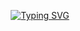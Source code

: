 <a href="https://git.io/typing-svg"><p align="center"><img src="https://readme-typing-svg.demolab.com?font=Fira+Code&size=25&pause=1000&width=435&lines=.+.+.+.+.+42-Libft+.+.+.+.+." alt="Typing SVG" /></a>

